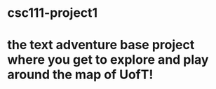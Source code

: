 # csc111-project1
# the text adventure base project where you get to explore and play around the map of UofT!
